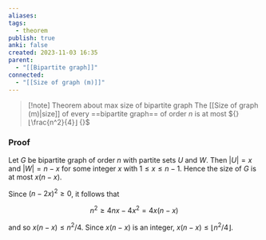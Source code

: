 ```yaml
---
aliases: 
tags:
  - theorem
publish: true
anki: false
created: 2023-11-03 16:35
parent:
  - "[[Bipartite graph]]"
connected:
  - "[[Size of graph (m)]]"
---
```

> [!note] Theorem about max size of bipartite graph
The [[Size of graph (m)|size]] of every ==bipartite graph== of order ${} n$ is at most ${} ⌊\frac{n^2}{4}⌋ {}$

### Proof
Let $G$ be bipartite graph of order $n$ with partite sets $U$ and $W.$ Then $|U|= x$ and $|W|= n- x$ for some integer $x$ with $1\leq x\leq n- 1.$ Hence the size of $G$ is at most $x(n-x). {}$

Since ${} (n-2x)^2\geq0$, it follows that

$$
n^2\geq4nx-4x^2=4x(n-x)
$$

and so $x(n-x)\leq n^2/4.$ Since $x(n-x)$ is an integer, $x(n-x)\leq\lfloor n^2/4\rfloor.$














